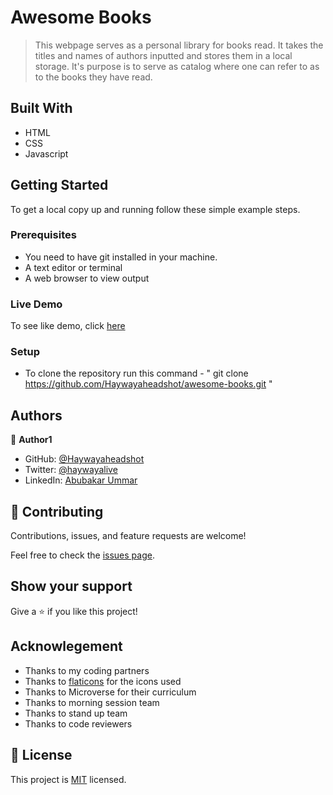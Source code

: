 # Awesome Books

> This webpage serves as a personal library for books read. It takes the titles and names of authors inputted and stores them in a local storage. It's purpose is to serve as catalog where one can refer to as to the books they have read.


## Built With

- HTML
- CSS
- Javascript


## Getting Started


To get a local copy up and running follow these simple example steps.

### Prerequisites
- You need to have git installed in your machine.
- A text editor or terminal
- A web browser to view output

### Live Demo

To see like demo, click [here](https://haywayaheadshot.github.io/awesome-books/)

### Setup
- To clone the repository run this command - " git clone https://github.com/Haywayaheadshot/awesome-books.git "

## Authors

👤 **Author1**

- GitHub: [@Haywayaheadshot](https://github.com/Haywayaheadshot)
- Twitter: [@haywayalive](https://twitter.com/haywayalive)
- LinkedIn: [Abubakar Ummar](https://linkedin.com/in/abubakar-ummar-4b6643245)


## 🤝 Contributing

Contributions, issues, and feature requests are welcome!

Feel free to check the [issues page](../../issues/).

## Show your support

Give a ⭐️ if you like this project!

## Acknowlegement
- Thanks to my coding partners
- Thanks to [flaticons](https://www.flaticon.com/) for the icons used
- Thanks to Microverse for their curriculum
- Thanks to morning session team
- Thanks to stand up team
- Thanks to code reviewers

## 📝 License

This project is [MIT](./LICENSE) licensed.
